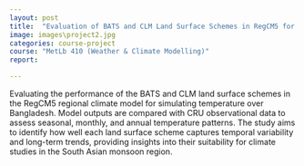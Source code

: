```yaml
---
layout: post
title:  "Evaluation of BATS and CLM Land Surface Schemes in RegCM5 for Temperature Simulation over Bangladesh"
image: images\project2.jpg
categories: course-project
course: "MetLb 410 (Weather & Climate Modelling)"
report:

---
```

Evaluating the performance of the BATS and CLM land surface schemes in the RegCM5 regional climate model for simulating temperature over Bangladesh. Model outputs are compared with CRU observational data to assess seasonal, monthly, and annual temperature patterns. The study aims to identify how well each land surface scheme captures temporal variability and long-term trends, providing insights into their suitability for climate studies in the South Asian monsoon region.